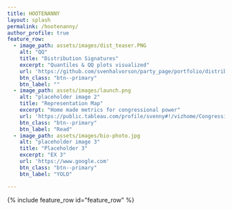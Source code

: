 ```yaml
---
title: HOOTENANNY
layout: splash
permalink: /hootenanny/
author_profile: true
feature_row:
  - image_path: assets/images/dist_teaser.PNG
    alt: "QQ"
    title: "Distribution Signatures"
    excerpt: "Quantiles & QQ plots visualized"
    url: 'https://github.com/svenhalvorson/party_page/portfolio/distribution_signatures'
    btn_class: "btn--primary"
    btn_label: ""
  - image_path: assets/images/launch.png
    alt: "placeholder image 2"
    title: "Representation Map"
    excerpt: "Home made metrics for congressional power"
    url: 'https://public.tableau.com/profile/svenny#!/vizhome/CongressionalPowerMap/CongressionalPowerMap'
    btn_class: "btn--primary"
    btn_label: "Read"
  - image_path: assets/images/bio-photo.jpg
    alt: "placeholder image 3"
    title: "Placeholder 3"
    excerpt: "EX 3"
    url: 'https://www.google.com'
    btn_class: "btn--primary"
    btn_label: "YOLO"

---
```

{% include feature_row id="feature_row" %}

